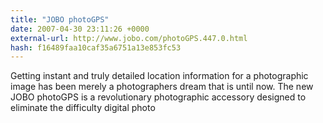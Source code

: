 ```yaml
---
title: "JOBO photoGPS"
date: 2007-04-30 23:11:26 +0000
external-url: http://www.jobo.com/photoGPS.447.0.html
hash: f16489faa10caf35a6751a13e853fc53
---
```


Getting instant and truly detailed location information for a photographic image has been merely a photographers dream that is until now. The new JOBO photoGPS is a revolutionary photographic accessory designed to eliminate the difficulty digital photo
